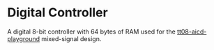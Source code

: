 # Digital Controller

A digital 8-bit controller with 64 bytes of RAM used for the [tt08-aicd-playground](https://github.com/mole99/tt08-aicd-playground) mixed-signal design.